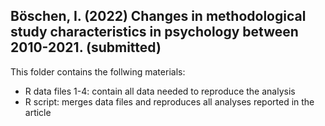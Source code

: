 ## Böschen, I. (2022) Changes in methodological study characteristics in psychology between 2010-2021. (submitted)

This folder contains the follwing materials:
- R data files 1-4: contain all data needed to reproduce the analysis
- R script: merges data files and reproduces all analyses reported in the article
